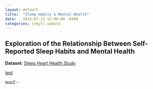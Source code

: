 ```yaml
---
layout: default
title:  "Sleep Habits & Mental Health"
date:   2016-07-21 12:00:00 -0400
categories: jekyll update
---
```


 <h2> Exploration of the Relationship Between Self-Reported Sleep Habits and Mental Health </h2>

 **Dataset**: [Sleep Heart Health Study](https://sleepdata.org/datasets/shhs)

[test](https://github.com/katwang/BST234Project/blob/master/BST234_SKAT.ipynb)

test2 - 

